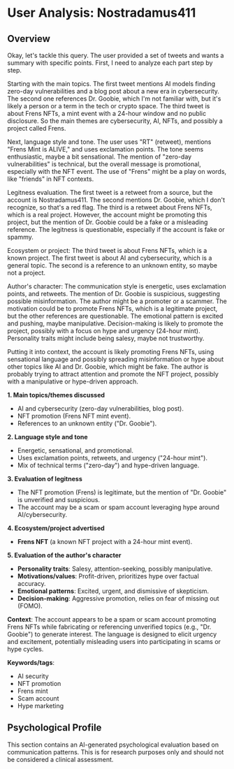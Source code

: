 # User Analysis: Nostradamus411

## Overview

<think>
Okay, let's tackle this query. The user provided a set of tweets and wants a summary with specific points. First, I need to analyze each part step by step.

Starting with the main topics. The first tweet mentions AI models finding zero-day vulnerabilities and a blog post about a new era in cybersecurity. The second one references Dr. Goobie, which I'm not familiar with, but it's likely a person or a term in the tech or crypto space. The third tweet is about Frens NFTs, a mint event with a 24-hour window and no public disclosure. So the main themes are cybersecurity, AI, NFTs, and possibly a project called Frens.

Next, language style and tone. The user uses "RT" (retweet), mentions "Frens Mint is ALIVE," and uses exclamation points. The tone seems enthusiastic, maybe a bit sensational. The mention of "zero-day vulnerabilities" is technical, but the overall message is promotional, especially with the NFT event. The use of "Frens" might be a play on words, like "friends" in NFT contexts.

Legitness evaluation. The first tweet is a retweet from a source, but the account is Nostradamus411. The second mentions Dr. Goobie, which I don't recognize, so that's a red flag. The third is a retweet about Frens NFTs, which is a real project. However, the account might be promoting this project, but the mention of Dr. Goobie could be a fake or a misleading reference. The legitness is questionable, especially if the account is fake or spammy.

Ecosystem or project: The third tweet is about Frens NFTs, which is a known project. The first tweet is about AI and cybersecurity, which is a general topic. The second is a reference to an unknown entity, so maybe not a project.

Author's character: The communication style is energetic, uses exclamation points, and retweets. The mention of Dr. Goobie is suspicious, suggesting possible misinformation. The author might be a promoter or a scammer. The motivation could be to promote Frens NFTs, which is a legitimate project, but the other references are questionable. The emotional pattern is excited and pushing, maybe manipulative. Decision-making is likely to promote the project, possibly with a focus on hype and urgency (24-hour mint). Personality traits might include being salesy, maybe not trustworthy.

Putting it into context, the account is likely promoting Frens NFTs, using sensational language and possibly spreading misinformation or hype about other topics like AI and Dr. Goobie, which might be fake. The author is probably trying to attract attention and promote the NFT project, possibly with a manipulative or hype-driven approach.
</think>

**1. Main topics/themes discussed**  
- AI and cybersecurity (zero-day vulnerabilities, blog post).  
- NFT promotion (Frens NFT mint event).  
- References to an unknown entity ("Dr. Goobie").  

**2. Language style and tone**  
- Energetic, sensational, and promotional.  
- Uses exclamation points, retweets, and urgency ("24-hour mint").  
- Mix of technical terms ("zero-day") and hype-driven language.  

**3. Evaluation of legitness**  
- The NFT promotion (Frens) is legitimate, but the mention of "Dr. Goobie" is unverified and suspicious.  
- The account may be a scam or spam account leveraging hype around AI/cybersecurity.  

**4. Ecosystem/project advertised**  
- **Frens NFT** (a known NFT project with a 24-hour mint event).  

**5. Evaluation of the author's character**  
- **Personality traits**: Salesy, attention-seeking, possibly manipulative.  
- **Motivations/values**: Profit-driven, prioritizes hype over factual accuracy.  
- **Emotional patterns**: Excited, urgent, and dismissive of skepticism.  
- **Decision-making**: Aggressive promotion, relies on fear of missing out (FOMO).  

**Context**: The account appears to be a spam or scam account promoting Frens NFTs while fabricating or referencing unverified topics (e.g., "Dr. Goobie") to generate interest. The language is designed to elicit urgency and excitement, potentially misleading users into participating in scams or hype cycles.  

**Keywords/tags**:  
- AI security  
- NFT promotion  
- Frens mint  
- Scam account  
- Hype marketing

## Psychological Profile

This section contains an AI-generated psychological evaluation based on communication patterns. This is for research purposes only and should not be considered a clinical assessment.